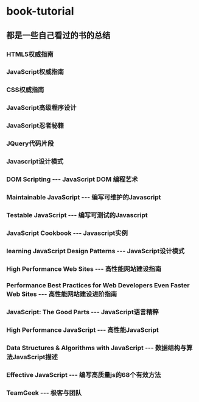 # book-tutorial
## 都是一些自己看过的书的总结

### HTML5权威指南

### JavaScript权威指南

### CSS权威指南

### JavaScript高级程序设计

### JavaScript忍者秘籍

### JQuery代码片段

### Javascript设计模式

### DOM Scripting --- JavaScript DOM 编程艺术

### Maintainable JavaScript --- 编写可维护的Javascript

### Testable JavaScript --- 编写可测试的Javascript

### JavaScript Cookbook --- Javascript实例

### learning JavaScript Design Patterns --- JavaScript设计模式

### High Performance Web Sites --- 高性能网站建设指南

### Performance Best Practices for Web Developers Even Faster Web Sites --- 高性能网站建设进阶指南

### JavaScript: The Good Parts --- JavaScript语言精粹

### High Performance JavaScript --- 高性能JavaScript

### Data Structures & Algorithms with JavaScript --- 数据结构与算法JavaScript描述

### Effective JavaScript --- 编写高质量js的68个有效方法

### TeamGeek --- 极客与团队